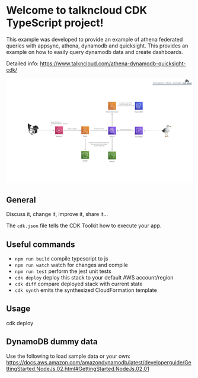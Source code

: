 # Welcome to talkncloud CDK TypeScript project!

This example was developed to provide an example of athena federated queries with appsync, athena, dynamodb and quicksight. This provides an example on how to easily query dynamodb data and create dashboards.

Detailed info: https://www.talkncloud.com/athena-dynamodb-quicksight-cdk/

![](design.jpeg)

## General
Discuss it, change it, improve it, share it...

The `cdk.json` file tells the CDK Toolkit how to execute your app.

## Useful commands

 * `npm run build`   compile typescript to js
 * `npm run watch`   watch for changes and compile
 * `npm run test`    perform the jest unit tests
 * `cdk deploy`      deploy this stack to your default AWS account/region
 * `cdk diff`        compare deployed stack with current state
 * `cdk synth`       emits the synthesized CloudFormation template

## Usage
cdk deploy

## DynamoDB dummy data
Use the following to load sample data or your own: https://docs.aws.amazon.com/amazondynamodb/latest/developerguide/GettingStarted.NodeJs.02.html#GettingStarted.NodeJs.02.01




